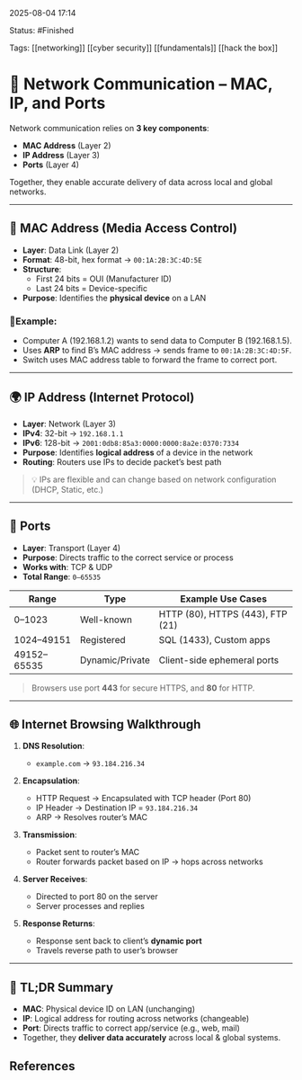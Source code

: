 2025-08-04 17:14

Status: #Finished 

Tags: [[networking]] [[cyber security]] [[fundamentals]] [[hack the box]]

 


# 🔄 Network Communication – MAC, IP, and Ports

Network communication relies on **3 key components**:
- **MAC Address** (Layer 2)
- **IP Address** (Layer 3)
- **Ports** (Layer 4)

Together, they enable accurate delivery of data across local and global networks.

---

## 🔌 MAC Address (Media Access Control)

- **Layer**: Data Link (Layer 2)
- **Format**: 48-bit, hex format → `00:1A:2B:3C:4D:5E`
- **Structure**:
  - First 24 bits = OUI (Manufacturer ID)
  - Last 24 bits = Device-specific
- **Purpose**: Identifies the **physical device** on a LAN

### 📍Example:
- Computer A (192.168.1.2) wants to send data to Computer B (192.168.1.5).
- Uses **ARP** to find B’s MAC address → sends frame to `00:1A:2B:3C:4D:5F`.
- Switch uses MAC address table to forward the frame to correct port.

---

## 🌍 IP Address (Internet Protocol)

- **Layer**: Network (Layer 3)
- **IPv4**: 32-bit → `192.168.1.1`
- **IPv6**: 128-bit → `2001:0db8:85a3:0000:0000:8a2e:0370:7334`
- **Purpose**: Identifies **logical address** of a device in the network
- **Routing**: Routers use IPs to decide packet’s best path

> 💡 IPs are flexible and can change based on network configuration (DHCP, Static, etc.)

---

## 🚪 Ports

- **Layer**: Transport (Layer 4)
- **Purpose**: Directs traffic to the correct service or process
- **Works with**: TCP & UDP
- **Total Range**: `0–65535`

| Range           | Type           | Example Use Cases                    |
|----------------|----------------|--------------------------------------|
| 0–1023         | Well-known     | HTTP (80), HTTPS (443), FTP (21)     |
| 1024–49151     | Registered     | SQL (1433), Custom apps              |
| 49152–65535    | Dynamic/Private| Client-side ephemeral ports          |

> Browsers use port **443** for secure HTTPS, and **80** for HTTP.

---

## 🌐 Internet Browsing Walkthrough

1. **DNS Resolution**: 
   - `example.com` → `93.184.216.34`

2. **Encapsulation**:
   - HTTP Request → Encapsulated with TCP header (Port 80)
   - IP Header → Destination IP = `93.184.216.34`
   - ARP → Resolves router’s MAC

3. **Transmission**:
   - Packet sent to router’s MAC
   - Router forwards packet based on IP → hops across networks

4. **Server Receives**:
   - Directed to port 80 on the server
   - Server processes and replies

5. **Response Returns**:
   - Response sent back to client’s **dynamic port**
   - Travels reverse path to user’s browser

---

## 🧠 TL;DR Summary

- **MAC**: Physical device ID on LAN (unchanging)
- **IP**: Logical address for routing across networks (changeable)
- **Port**: Directs traffic to correct app/service (e.g., web, mail)
- Together, they **deliver data accurately** across local & global systems.


## References



